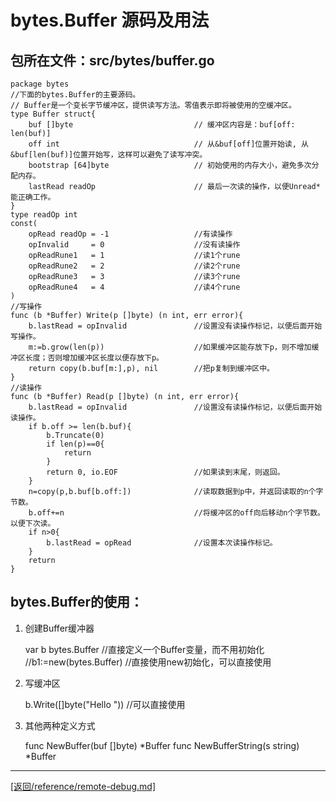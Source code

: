 bytes.Buffer 源码及用法
====================================================================================================
## 包所在文件：src/bytes/buffer.go
    package bytes
    //下面的bytes.Buffer的主要源码。
    // Buffer是一个变长字节缓冲区，提供读写方法。零值表示即将被使用的空缓冲区。
    type Buffer struct{
        buf []byte                           // 缓冲区内容是：buf[off: len(buf)]
        off int                              // 从&buf[off]位置开始读, 从&buf[len(buf)]位置开始写，这样可以避免了读写冲突。
        bootstrap [64]byte                   // 初始使用的内存大小，避免多次分配内存。
        lastRead readOp                      // 最后一次读的操作，以便Unread*能正确工作。
    }
    type readOp int
    const(
        opRead readOp = -1                   //有读操作
        opInvalid     = 0                    //没有读操作
        opReadRune1   = 1                    //读1个rune
        opReadRune2   = 2                    //读2个rune
        opReadRune3   = 3                    //读3个rune
        opReadRune4   = 4                    //读4个rune
    )
    //写操作
    func (b *Buffer) Write(p []byte) (n int, err error){
        b.lastRead = opInvalid               //设置没有读操作标记，以便后面开始写操作。
        m:=b.grow(len(p))                    //如果缓冲区能存放下p，则不增加缓冲区长度；否则增加缓冲区长度以便存放下p。
        return copy(b.buf[m:],p), nil        //把p复制到缓冲区中。
    }
    //读操作
    func (b *Buffer) Read(p []byte) (n int, err error){
        b.lastRead = opInvalid               //设置没有读操作标记，以便后面开始读操作。
        if b.off >= len(b.buf){
            b.Truncate(0)
            if len(p)==0{
                return
            }
            return 0, io.EOF                 //如果读到末尾，则返回。
        }
        n=copy(p,b.buf[b.off:])              //读取数据到p中，并返回读取的n个字节数。
        b.off+=n                             //将缓冲区的off向后移动n个字节数。以便下次读。
        if n>0{
            b.lastRead = opRead              //设置本次读操作标记。
        }
        return
    }

## bytes.Buffer的使用：
1. 创建Buffer缓冲器

    var b bytes.Buffer                       //直接定义一个Buffer变量，而不用初始化
    //b1:=new(bytes.Buffer)                  //直接使用new初始化，可以直接使用

2. 写缓冲区

    b.Write([]byte("Hello "))                //可以直接使用

3. 其他两种定义方式

    func NewBuffer(buf []byte) *Buffer
    func NewBufferString(s string) *Buffer

___________________________________________________________________________________________________
[[返回/reference/remote-debug.md]](/reference/remote-debug/debug-kube-apiserver.md) 